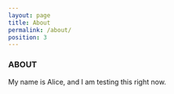 ```yaml
---
layout: page
title: About
permalink: /about/
position: 3
---
```


### ABOUT

My name is Alice, and I am testing this right now.
